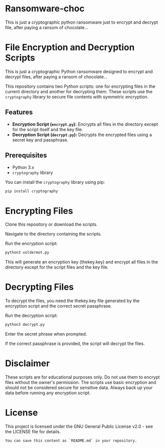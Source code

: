 # Ransomware-choc
This is just a cryptographic python ransomware just to encrypt and decrypt file, after paying a ransom of chocolate...

# File Encryption and Decryption Scripts

This is just a cryptographic Python ransomware designed to encrypt and decrypt files, after paying a ransom of chocolate...

This repository contains two Python scripts: one for encrypting files in the current directory and another for decrypting them. These scripts use the `cryptography` library to secure file contents with symmetric encryption.

## Features

- **Encryption Script (`encrypt.py`):** Encrypts all files in the directory except for the script itself and the key file.
- **Decryption Script (`decrypt.py`):** Decrypts the encrypted files using a secret key and passphrase.

## Prerequisites

- Python 3.x
- `cryptography` library

You can install the `cryptography` library using pip:

```sh
pip install cryptography
```
# Encrypting Files
Clone this repository or download the scripts.

Navigate to the directory containing the scripts.

Run the encryption script:

```sh
python3 voldermot.py
```
This will generate an encryption key (thekey.key) and encrypt all files in the directory except for the script files and the key file.

# Decrypting Files
To decrypt the files, you need the thekey.key file generated by the encryption script and the correct secret passphrase.

Run the decryption script:

```sh
python3 decrypt.py
```
Enter the secret phrase when prompted.

If the correct passphrase is provided, the script will decrypt the files.

# Disclaimer
These scripts are for educational purposes only. Do not use them to encrypt files without the owner's permission. The scripts use basic encryption and should not be considered secure for sensitive data. Always back up your data before running any encryption script.

# License
This project is licensed under the GNU General Public License v2.0 - see the LICENSE file for details.

```
You can save this content as `README.md` in your repository.
```
